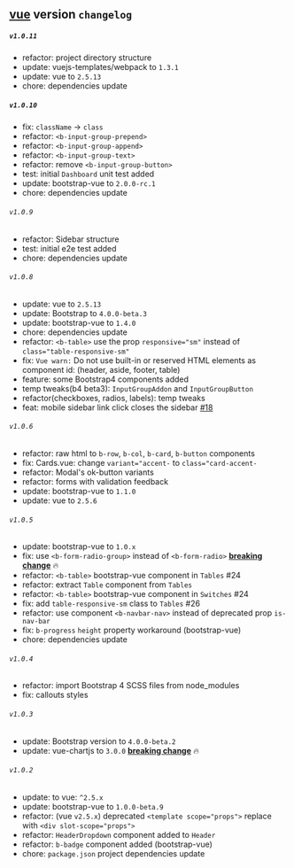 ## [vue](./README.md) version `changelog`

##### `v1.0.11`
- refactor: project directory structure
- update: vuejs-templates/webpack to `1.3.1`
- update: vue to `2.5.13`
- chore: dependencies update

##### `v1.0.10`
- fix: `className` -> `class`
- refactor: `<b-input-group-prepend>`
- refactor: `<b-input-group-append>`
- refactor: `<b-input-group-text>`
- refactor: remove `<b-input-group-button>`
- test: initial `Dashboard` unit test added
- update: bootstrap-vue to `2.0.0-rc.1`
- chore: dependencies update

###### `v1.0.9`
- refactor: Sidebar structure
- test: initial e2e test added
- chore: dependencies update

###### `v1.0.8`
- update: vue to `2.5.13`
- update: Bootstrap to `4.0.0-beta.3`
- update: bootstrap-vue to `1.4.0`
- chore: dependencies update
- refactor: `<b-table>` use the prop `responsive="sm"` instead of `class="table-responsive-sm"`
- fix: `Vue warn:` Do not use built-in or reserved HTML elements as component id: (header, aside, footer, table)
- feature: some Bootstrap4 components added
- temp tweaks(b4 beta3): `InputGroupAddon` and `InputGroupButton` 
- refactor(checkboxes, radios, labels): temp tweaks 
- feat: mobile sidebar link click closes the sidebar [#18](https://github.com/mrholek/CoreUI-Vue/pull/18)

###### `v1.0.6`
- refactor: raw html to `b-row`, `b-col`, `b-card`, `b-button` components
- fix: Cards.vue: change `variant="accent-` to `class="card-accent-`
- refactor: Modal's ok-button variants
- refactor: forms with validation feedback
- update: bootstrap-vue to `1.1.0`
- update: vue to `2.5.6`

###### `v1.0.5`
- update: bootstrap-vue to `1.0.x`
- fix: use `<b-form-radio-group>` instead of `<b-form-radio>`  **[breaking change](https://bootstrap-vue.js.org/docs/components/form-radios)** :fire:
- refactor: `<b-table>` bootstrap-vue component in `Tables` #24
- refactor: extract `Table` component from `Tables`
- refactor: `<b-table>` bootstrap-vue component in `Switches` #24
- fix: add `table-responsive-sm` class to `Tables` #26
- refactor: use component `<b-navbar-nav>` instead of deprecated prop `is-nav-bar`
- fix: `b-progress` `height` property workaround (bootstrap-vue)
- chore: dependencies update

###### `v1.0.4`
- refactor: import Bootstrap 4 SCSS files from node_modules
- fix: callouts styles

###### `v1.0.3`
- update: Bootstrap version to `4.0.0-beta.2`
- update: vue-chartjs to `3.0.0` **[breaking change](https://github.com/apertureless/vue-chartjs/releases/tag/v3.0.0)** :fire:

###### `v1.0.2`
- update: to vue: `^2.5.x`
- update: bootstrap-vue to `1.0.0-beta.9`
- refactor: (vue `v2.5.x`) deprecated `<template scope="props">` replace with `<div slot-scope="props">`
- refactor: `HeaderDropdown` component added to `Header`
- refactor: `b-badge` component added (bootstrap-vue)
- chore: `package.json` project dependencies update

